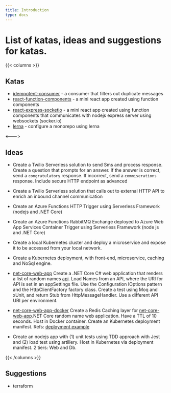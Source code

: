 ```yaml
---
title: Introduction
type: docs
---
```


# List of katas, ideas and suggestions for katas.

{{< columns >}}

## Katas

- [idempotent-consumer](posts/idempotent-consumer) - a consumer that filters out duplicate messages
- [react-function-components](posts/react-function-components) - a mini react app created using function components
- [react-express-socketio](posts/react-express-socketio) - a mini react app created using function components that communicates with nodejs express server using websockets (socker.io)
- [lerna](posts/lerna) - configure a monorepo using lerna

<--->

## Ideas

- []() Create a Twilio Serverless solution to send Sms and process response. Create a question that prompts for an answer.  If the answer is correct, send a `congratulatory` response. If incorrect, send a `commiserations` response.  Include secure HTTP endpoint as advanced 

- []() Create a Twilio Serverless solution that calls out to external HTTP API to enrich an inbound channel communication

- []() Create an Azure Functions HTTP Trigger using Serverless Framework (nodejs and .NET Core)

- []() Create an Azure Functions RabbitMQ Exchange deployed to Azure Web App Services Container Trigger using Serverless Framework (node js and .NET Core)

- []() Create a local Kubernetes cluster and deploy a microservice and expose it to be accessed from your local network.

- []() Create a Kubernetes deployment, with front-end, microservice, caching and NoSql engine.

- [net-core-web-app](posts/net-core-web-app) Create a .NET Core C# web application that renders a list of random names [api](http://names.drycodes.com/10?combine=4). Load Names from an API, where the URI for API is set in an appSettings file.  Use the Configuration IOptions pattern and the HttpClientFactory factory class. Create a test using Moq and xUnit, and return Stub from HttpMessageHandler.  Use a different API URI per environment.  

- [net-core-web-app-docker](posts/net-core-web-app-docker) Create a Redis Caching layer for [net-core-web-app](posts/net-core-web-app).NET Core random name web application.  Have a TTL of 10 seconds.  Host in Docker container.  Create an Kubernetes deployment manifest. Refs: [deployment example](https://kubernetes.io/docs/concepts/workloads/controllers/deployment/)

- []() Create an nodejs app with (1) unit tests using TDD approach with Jest and (2) load test using artillery. Host in Kubernetes via deployment manifest. 2 tiers: Web and Db.

{{< /columns >}}

## Suggestions

- terraform 
